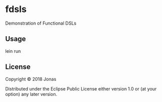 # fdsls

Demonstration of Functional DSLs

## Usage

lein run

## License

Copyright © 2018 Jonas

Distributed under the Eclipse Public License either version 1.0 or (at
your option) any later version.
